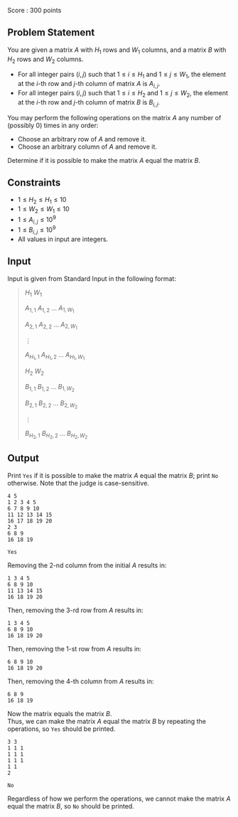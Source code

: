 Score : $300$ points

## Problem Statement

You are given a matrix $A$ with $H_1$ rows and $W_1$ columns, and a matrix $B$ with $H_2$ rows and $W_2$ columns.

- For all integer pairs $(i, j)$ such that $1 \leq i \leq H_1$ and $1 \leq j \leq W_1$, the element at the $i$-th row and $j$-th column of matrix $A$ is $A_{i, j}$.
- For all integer pairs $(i, j)$ such that $1 \leq i \leq H_2$ and $1 \leq j \leq W_2$, the element at the $i$-th row and $j$-th column of matrix $B$ is $B_{i, j}$.

You may perform the following operations on the matrix $A$ any number of (possibly $0$) times in any order:

- Choose an arbitrary row of $A$ and remove it.
- Choose an arbitrary column of $A$ and remove it.

Determine if it is possible to make the matrix $A$ equal the matrix $B$.

## Constraints

- $1 \leq H_2 \leq H_1 \leq 10$
- $1 \leq W_2 \leq W_1 \leq 10$
- $1 \leq A_{i, j} \leq 10^9$
- $1 \leq B_{i, j} \leq 10^9$
- All values in input are integers.

## Input

Input is given from Standard Input in the following format:

> $H_1$ $W_1$
> 
> $A_{1, 1}$ $A_{1, 2}$ $\ldots$ $A_{1, W_1}$
> 
> $A_{2, 1}$ $A_{2, 2}$ $\ldots$ $A_{2, W_1}$
> 
> $\vdots$
> 
> $A_{H_1, 1}$ $A_{H_1, 2}$ $\ldots$ $A_{H_1, W_1}$
> 
> $H_2$ $W_2$
> 
> $B_{1, 1}$ $B_{1, 2}$ $\ldots$ $B_{1, W_2}$
> 
> $B_{2, 1}$ $B_{2, 2}$ $\ldots$ $B_{2, W_2}$
> 
> $\vdots$
> 
> $B_{H_2, 1}$ $B_{H_2, 2}$ $\ldots$ $B_{H_2, W_2}$

## Output

Print `Yes` if it is possible to make the matrix $A$ equal the matrix $B$;
print `No` otherwise.
Note that the judge is case-sensitive.

```input1
4 5
1 2 3 4 5
6 7 8 9 10
11 12 13 14 15
16 17 18 19 20
2 3
6 8 9
16 18 19
```

```output1
Yes
```

Removing the $2$-nd column from the initial $A$ results in:

```output1
1 3 4 5
6 8 9 10
11 13 14 15
16 18 19 20
```

Then, removing the $3$-rd row from $A$ results in:

```output1
1 3 4 5
6 8 9 10
16 18 19 20
```

Then, removing the $1$-st row from $A$ results in:

```output1
6 8 9 10
16 18 19 20
```

Then, removing the $4$-th column from $A$ results in:

```output1
6 8 9
16 18 19
```

Now the matrix equals the matrix $B$.<br>
Thus, we can make the matrix $A$ equal the matrix $B$ by repeating the operations, so `Yes` should be printed.

```input2
3 3
1 1 1
1 1 1
1 1 1
1 1
2
```

```output2
No
```

Regardless of how we perform the operations, we cannot make the matrix $A$ equal the matrix $B$,
so `No` should be printed.